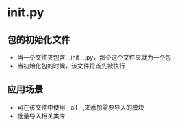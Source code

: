# __init__.py

## 包的初始化文件
* 当一个文件夹包含__init__.py，那个这个文件夹就为一个包
* 当初始化包的时候，该文件将首先被执行

## 应用场景
* 可在该文件中使用__all__,来添加需要导入的模块
* 批量导入相关类库

<comment-comment/>